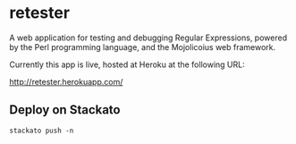 retester
========

A web application for testing and debugging Regular Expressions, powered by the Perl 
programming language, and the Mojolicoius web framework.

Currently this app is live, hosted at Heroku at the following URL:

http://retester.herokuapp.com/

Deploy on Stackato
-------------------

    stackato push -n
